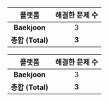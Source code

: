 
| 플랫폼 | 해결한 문제 수 |
| :---: | :---: |
| **Baekjoon** | 3 |
| **총합 (Total)** | **3** |


| 플랫폼 | 해결한 문제 수 |
| :---: | :---: |
| **Baekjoon** | 3 |
| **총합 (Total)** | **3** |

